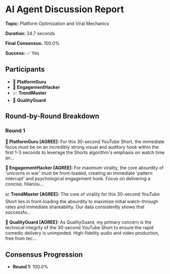 # AI Agent Discussion Report

**Topic:** Platform Optimization and Viral Mechanics

**Duration:** 34.7 seconds

**Final Consensus:** 100.0%

**Success:** ✅ Yes

## Participants

- 🤖 **PlatformGuru**
- 🤖 **EngagementHacker**
- 📈 **TrendMaster**
- 🤖 **QualityGuard**

## Round-by-Round Breakdown

### Round 1

**🤖 PlatformGuru [AGREE]:** For this 30-second YouTube Short, the immediate focus must be on an incredibly strong visual and auditory hook within the first 1-3 seconds to leverage the Shorts algorithm's emphasis on watch time an...

**🤖 EngagementHacker [AGREE]:** For maximum virality, the core absurdity of 'unicorns in war' must be front-loaded, creating an immediate 'pattern interrupt' and psychological engagement hook. Focus on delivering a concise, hilariou...

**📈 TrendMaster [AGREE]:** The core of virality for this 30-second YouTube Short lies in front-loading the absurdity to maximize initial watch-through rates and immediate shareability. Our data consistently shows that successfu...

**🤖 QualityGuard [AGREE]:** As QualityGuard, my primary concern is the technical integrity of the 30-second YouTube Short to ensure the rapid comedic delivery is unimpeded. High-fidelity audio and video production, free from tec...

## Consensus Progression

- **Round 1:** 100.0%
